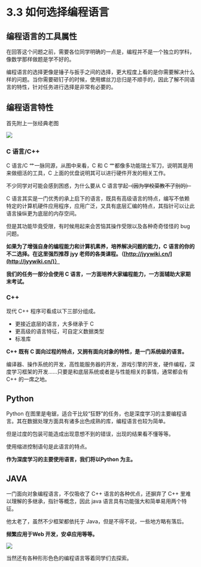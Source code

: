 # 3.3 如何选择编程语言

## 编程语言的工具属性

在回答这个问题之前，需要各位同学明确的一点是，编程并不是一个独立的学科，像数学那样做题是学不好的。

编程语言的选择更像是锤子与扳手之间的选择，更大程度上看的是你需要解决什么样的问题。当你需要砸钉子的时候，使用螺丝刀总归是不顺手的，因此了解不同语言的特性，针对任务进行选择是非常有必要的。

## 编程语言特性

首先附上一张经典老图

![](https://cdn.xyxsw.site/boxcnW0YQY58RXhwdtRj5k6ndlc.jpeg)

### C 语言/C++

C 语言/C 艹一脉同源，从图中来看，C 和 C 艹都像多功能瑞士军刀，说明其是用来做细活的工具，C 上面的优盘说明其可以进行硬件开发的相关工作。

不少同学对可能会感到困惑，为什么要从 C 语言学起<del>（因为学校菜教不了别的）</del>

C 语言其实是一门优秀的承上启下的语言，既具有高级语言的特点，编写不依赖特定的计算机硬件应用程序，应用广泛，又具有底层汇编的特点，其指针可以让此语言操纵更为底层的内存空间。

但是其功能毕竟受限，有时候用起来会苦恼其操作受限以及各种奇奇怪怪的 bug 问题。

**如果为了增强自身的编程能力和计算机素养，培养解决问题的能力，C 语言的你的不二选择。在这里强烈推荐 jyy 老师的各类课程。（[http://jyywiki.cn/](http://jyywiki.cn/)）**

**我们的任务一部分会使用 C 语言，一方面培养大家编程能力，一方面辅助大家期末考试。**

### C++

现代 C++ 程序可看成以下三部分组成。

- 更接近底层的语言，大多继承于 C
- 更高级的语言特征，可自定义数据类型
- 标准库

**C++ 既有 C 面向过程的特点，又拥有面向对象的特性，是一门系统级的语言。**

编译器、操作系统的开发，高性能服务器的开发，游戏引擎的开发，硬件编程，深度学习框架的开发......只要是和底层系统或者是与性能相关的事情，通常都会有 C++ 的一席之地。

## Python

Python 在图里是电锯，适合干比较“狂野”的任务，也是深度学习的主要编程语言。其在数据处理方面具有诸多出色成熟的库，编程语言也较为简单。

但是过度的包装可能造成出现意想不到的错误，出现的结果看不懂等等。

使用缩进控制语句是此语言的特点。

**作为深度学习的主要使用语言，我们将以****P****ython 为主。**

## JAVA

一门面向对象编程语言，不仅吸收了 C++ 语言的各种优点，还摒弃了 C++ 里难以理解的多继承，指针等概念，因此 java 语言具有功能强大和简单易用两个特征。

他太老了，虽然不少框架都依托于 Java，但是不得不说，一些地方略有落后。

**频繁应用于****W****eb 开发，安卓应用等等。**

![](https://cdn.xyxsw.site/boxcnPv2FcyQxGLjYHThSaJNwRf.jpeg)

当然还有各种形形色色的编程语言等着同学们去探索。
